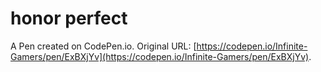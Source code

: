 # honor perfect

A Pen created on CodePen.io. Original URL: [https://codepen.io/Infinite-Gamers/pen/ExBXjYv](https://codepen.io/Infinite-Gamers/pen/ExBXjYv).

